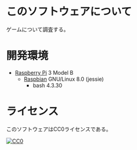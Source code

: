 ﻿# このソフトウェアについて

ゲームについて調査する。

# 開発環境

* [Raspberry Pi](https://ja.wikipedia.org/wiki/Raspberry_Pi) 3 Model B
    * [Raspbian](https://www.raspberrypi.org/downloads/raspbian/) GNU/Linux 8.0 (jessie)
        * bash 4.3.30

# ライセンス

このソフトウェアはCC0ライセンスである。

[![CC0](http://i.creativecommons.org/p/zero/1.0/88x31.png "CC0")](http://creativecommons.org/publicdomain/zero/1.0/deed.ja)

